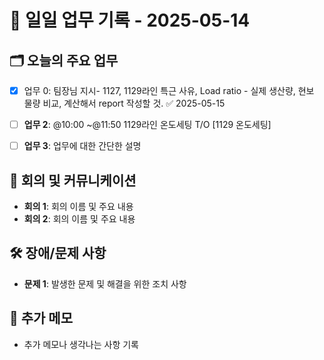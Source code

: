 # 📅 일일 업무 기록 - 2025-05-14

## 🗂 오늘의 주요 업무
- [x] 업무 0: 팀장님 지시- 1127, 1129라인 특근 사유, Load ratio - 실제 생산량, 현보 물량 비교, 계산해서 report 작성할 것. ✅ 2025-05-15
- [ ] **업무 2**: @10:00 ~@11:50 1129라인 온도세팅 T/O [1129 온도세팅]
- [ ] **업무 3**: 업무에 대한 간단한 설명



## 🔄 회의 및 커뮤니케이션
- **회의 1**: 회의 이름 및 주요 내용
- **회의 2**: 회의 이름 및 주요 내용

## 🛠 장애/문제 사항
- **문제 1**: 발생한 문제 및 해결을 위한 조치 사항


## 📝 추가 메모
- 추가 메모나 생각나는 사항 기록
